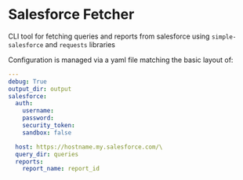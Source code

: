 # Salesforce Fetcher

CLI tool for fetching queries and reports from salesforce using `simple-salesforce`
and `requests` libraries

Configuration is managed via a yaml file matching the basic layout of:

```yaml
---
debug: True
output_dir: output
salesforce:
  auth:
    username:
    password:
    security_token:
    sandbox: false

  host: https://hostname.my.salesforce.com/\
  query_dir: queries
  reports:
    report_name: report_id
```